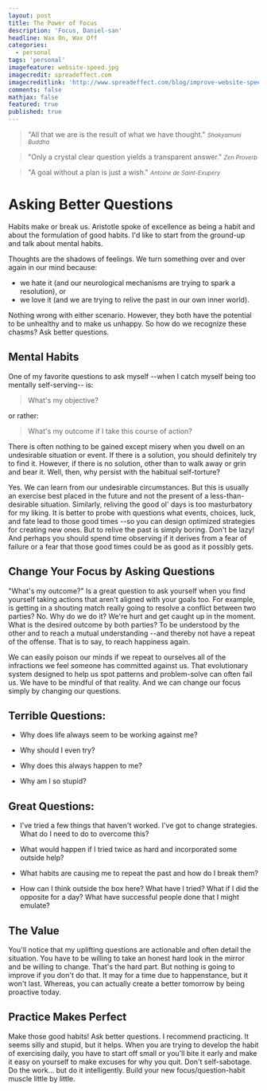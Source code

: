 ```yaml
---
layout: post
title: The Power of Focus
description: 'Focus, Daniel-san'
headline: Wax On, Wax Off
categories:
  - personal
tags: 'personal'
imagefeature: website-speed.jpg
imagecredit: spreadeffect.com
imagecreditlink: 'http://www.spreadeffect.com/blog/improve-website-speed/'
comments: false
mathjax: false
featured: true
published: true
---
```


>&quot;All that we are is the result of what we have thought.&quot;
><small><cite title="Buddha">Shakyamuni Buddha</cite></small>

>&quot;Only a crystal clear question yields a transparent answer.&quot;
><small><cite title="Zen">Zen Proverb</cite></small>

>&quot;A goal without a plan is just a wish.&quot;
><small><cite title="deSaintExupery">Antoine de Saint-Exupéry</cite></small>

# Asking Better Questions

Habits make or break us. Aristotle spoke of excellence as being a habit and about the formulation of good habits. I'd like to start from the ground-up and talk about mental habits.

Thoughts are the shadows of feelings. We turn something over and over again in our mind because:

* we hate it (and our neurological mechanisms are trying to spark a resolution), or
* we love it (and we are trying to relive the past in our own inner world).

Nothing wrong with either scenario. However, they both have the potential to be unhealthy and to make us unhappy. So how do we recognize these chasms? Ask better questions.

## Mental Habits

One of my favorite questions to ask myself --when I catch myself being too mentally self-serving-- is:

> What's my objective?

or rather:

> What's my outcome if I take this course of action?

There is often nothing to be gained except misery when you dwell on an undesirable situation or event. If there is a solution, you should definitely try to find it. However, if there is no solution, other than to walk away or grin and bear it. Well, then, why persist with the habitual self-torture?

Yes. We can learn from our undesirable circumstances. But this is usually an exercise best placed in the future and not the present of a less-than-desirable situation. Similarly, reliving the good ol' days is too masturbatory for my liking. It is better to probe with questions what events, choices, luck, and fate lead to those good times --so you can design optimized strategies for creating new ones. But to relive the past is simply boring. Don't be lazy! And perhaps you should spend time observing if it derives from a fear of failure or a fear that those good times could be as good as it possibly gets.

## Change Your Focus by Asking Questions

"What's my outcome?" Is a great question to ask yourself when you find yourself taking actions that aren't aligned with your goals too. For example, is getting in a shouting match really going to resolve a conflict between two parties? No. Why do we do it? We're hurt and get caught up in the moment. What is the desired outcome by both parties? To be understood by the other and to reach a mutual understanding --and thereby not have a repeat of the offense. That is to say, to reach happiness again.

We can easily poison our minds if we repeat to ourselves all of the infractions we feel someone has committed against us. That evolutionary system designed to help us spot patterns and problem-solve can often fail us. We have to be mindful of that reality. And we can change our focus simply by changing our questions.

## Terrible Questions:

* Why does life always seem to be working against me?

* Why should I even try?

* Why does this always happen to me?

* Why am I so stupid?

## Great Questions:

* I've tried a few things that haven't worked. I've got to change strategies. What do I need to do to overcome this?

* What would happen if I tried twice as hard and incorporated some outside help?

* What habits are causing me to repeat the past and how do I break them?

* How can I think outside the box here? What have I tried? What if I did the opposite for a day? What have successful people done that I might emulate?

## The Value

You'll notice that my uplifting questions are actionable and often detail the situation. You have to be willing to take an honest hard look in the mirror and be willing to change. That's the hard part. But nothing is going to improve if you don't do that. It may for a time due to happenstance, but it won't last. Whereas, you can actually create a better tomorrow by being proactive today. 

## Practice Makes Perfect

Make those good habits! Ask better questions. I recommend practicing. It seems silly and stupid, but it helps. When you are trying to develop the habit of exercising daily, you have to start off small or you'll bite it early and make it easy on yourself to make excuses for why you quit. Don't self-sabotage. Do the work... but do it intelligently. Build your new focus/question-habit muscle little by little.
